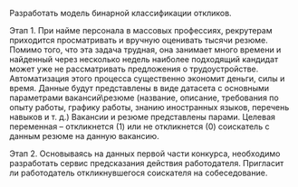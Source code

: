 Разработать модель бинарной классификации откликов. 

Этап 1. При найме персонала в массовых профессиях, рекрутерам приходится просматривать и вручную оценивать тысячи резюме. Помимо того, что эта задача трудная, она занимает много времени и найденный через несколько недель наиболее подходящий кандидат может уже не рассматривать предложения о трудоустройстве.  Автоматизация этого процесса существенно экономит деньги, силы и время. 
Данные будут представлены в виде датасета с основными параметрами вакансий\резюме (название, описание, требования по опыту работы, графику работы, знанию иностранных языков, перечень навыков и т. д.) 
Вакансии и резюме представлены парами. Целевая переменная – откликнется (1) или не откликнется (0) соискатель с данным резюме на данную вакансию.


Этап 2. Основываясь на данных первой части конкурса, необходимо разработать сервис предсказания действия работодателя. 
Пригласит ли работодатель откликнувшегося соискателя на собеседование.
